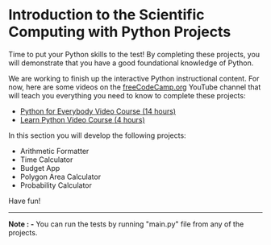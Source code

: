 # Introduction to the Scientific Computing with Python Projects
Time to put your Python skills to the test! By completing these projects, you will demonstrate that you have a good foundational knowledge of Python.

We are working to finish up the interactive Python instructional content. For now, here are some videos on the [freeCodeCamp.org](https://freeCodeCamp.org/learn) YouTube channel that will teach you everything you need to know to complete these projects:

- [Python for Everybody Video Course (14 hours)](https://www.freecodecamp.org/news/python-for-everybody/)  
- [Learn Python Video Course (4 hours)](https://www.freecodecamp.org/news/learn-python-basics-in-depth-video-course/)  

In this section you will develop the following projects:  

- Arithmetic Formatter  
- Time Calculator  
- Budget App  
- Polygon Area Calculator  
- Probability Calculator  

Have fun!

---
**Note : -** You can run the tests by running "main.py" file from any of the projects.